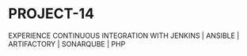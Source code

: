 # PROJECT-14
EXPERIENCE CONTINUOUS INTEGRATION WITH JENKINS | ANSIBLE | ARTIFACTORY | SONARQUBE | PHP
